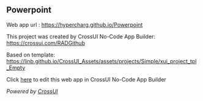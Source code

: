 ## Powerpoint
Web app url : https://hypercharg.github.io/Powerpoint

This project was created by CrossUI No-Code App Builder: https://crossui.com/RADGithub

Based on template: https://linb.github.io/CrossUI_Assets/assets/projects/Simple/xui_project_tpl_Empty

Click [here](https://crossui.com/RADGithub/#!from=github&owner=hypercharg&repo=Powerpoint) to edit this web app in CrossUI No-Code App Builder

<i>Powered by [CrossUI](https://crossui.com)</i>
